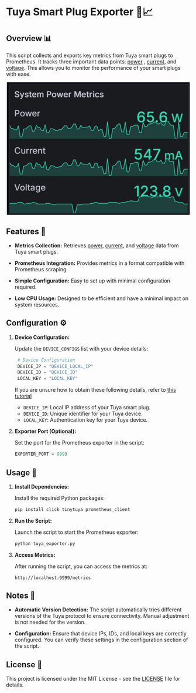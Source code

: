 # Tuya Smart Plug Exporter 🔌📈

## Overview 📊

This script collects and exports key metrics from Tuya smart plugs to Prometheus. It tracks three important data points: <ins>power</ins> , <ins>current</ins>, and <ins>voltage</ins>. This allows you to monitor the performance of your smart plugs with ease.

<div align="center">
   <img src="metrics.png" alt="Metrics" width="500"/>
</div>

## Features 🌟

   - **Metrics Collection:** Retrieves <ins>power</ins>, <ins>current</ins>, and <ins>voltage</ins> data from Tuya smart plugs.
     
   - **Prometheus Integration:** Provides metrics in a format compatible with Prometheus scraping.
     
   - **Simple Configuration:** Easy to set up with minimal configuration required.
     
   - **Low CPU Usage:** Designed to be efficient and have a minimal impact on system resources.

## Configuration ⚙️

1. **Device Configuration:**

   Update the `DEVICE_CONFIGS` list with your device details:

   ```python
    # Device Configuration
    DEVICE_IP = "DEVICE_LOCAL_IP"
    DEVICE_ID = "DEVICE_ID"
    LOCAL_KEY = "LOCAL_KEY"
   ```
   If you are unsure how to obtain these following details, refer to [this tutorial](https://www.youtube.com/watch?v=Q1ZShFJDvE0)
   
   - `DEVICE_IP`: Local IP address of your Tuya smart plug.
   - `DEVICE_ID`: Unique identifier for your Tuya device.
   - `LOCAL_KEY`: Authentication key for your Tuya device.


3. **Exporter Port (Optional):**

   Set the port for the Prometheus exporter in the script:

   ```python
   EXPORTER_PORT = 9999
   ```

## Usage 🚀

1. **Install Dependencies:**

   Install the required Python packages:

   ```sh
   pip install click tinytuya prometheus_client
   ```

2. **Run the Script:**

   Launch the script to start the Prometheus exporter:

   ```sh
   python tuya_exporter.py
   ```

3. **Access Metrics:**

   After running the script, you can access the metrics at:
    
     ```init
     http://localhost:9999/metrics
     ```

## Notes 📝

- **Automatic Version Detection:** The script automatically tries different versions of the Tuya protocol to ensure connectivity. Manual adjustment is not needed for the version.
  
- **Configuration:** Ensure that device IPs, IDs, and local keys are correctly configured. You can verify these settings in the configuration section of the script.

## License 📄

This project is licensed under the MIT License - see the [LICENSE](LICENSE) file for details.





